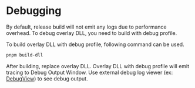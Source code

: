 # Debugging
By default, release build will not emit any logs due to performance overhead.
To debug overlay DLL, you need to build with debug profile. 

To build overlay DLL with debug profile, following command can be used.
```bash
pnpm build-dll
``` 

After building, replace overlay DLL.
Overlay DLL with debug profile will emit tracing to Debug Output Window.
Use external debug log viewer (ex: [DebugView](https://learn.microsoft.com/en-us/sysinternals/downloads/debugview)) to see debug output.
